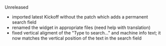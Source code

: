 Unreleased
- imported latest Kickoff without the patch which adds a permanent search field 
- renamed the widget in appropriate files (need help with translation)
- fixed vertical aligment of the "Type to search..." and machine info text; it now matches the vertical position of the text in the search field
